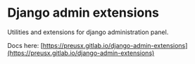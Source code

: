 # Django admin extensions

Utilities and extensions for django administration panel.

Docs here: [https://preusx.gitlab.io/django-admin-extensions](https://preusx.gitlab.io/django-admin-extensions)
